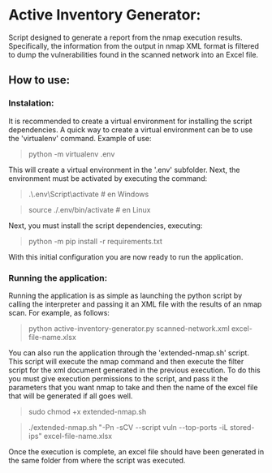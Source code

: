 # Active Inventory Generator:
Script designed to generate a report from the nmap execution results. Specifically, the information from the output in nmap XML format is filtered to dump the vulnerabilities found in the scanned network into an Excel file.

## How to use:
### Instalation:
It is recommended to create a virtual environment for installing the script dependencies. A quick way to create a virtual environment can be to use the 'virtualenv' command. Example of use:

> python -m virtualenv .env

This will create a virtual environment in the '.env' subfolder. Next, the environment must be activated by executing the command:

> .\\.env\Script\activate # en Windows

> source ./.env/bin/activate # en Linux

Next, you must install the script dependencies, executing:

> python -m pip install -r requirements.txt

With this initial configuration you are now ready to run the application.

### Running the application:

Running the application is as simple as launching the python script by calling the interpreter and passing it an XML file with the results of an nmap scan. For example, as follows:

> python active-inventory-generator.py scanned-network.xml excel-file-name.xlsx

You can also run the application through the 'extended-nmap.sh' script. This script will execute the nmap command and then execute the filter script for the xml document generated in the previous execution. To do this you must give execution permissions to the script, and pass it the parameters that you want nmap to take and then the name of the excel file that will be generated if all goes well.

> sudo chmod +x extended-nmap.sh

> ./extended-nmap.sh "-Pn -sCV --script vuln --top-ports -iL stored-ips" excel-file-name.xlsx

Once the execution is complete, an excel file should have been generated in the same folder from where the script was executed.



